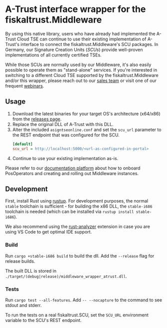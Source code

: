 # A-Trust interface wrapper for the fiskaltrust.Middleware
By using this native library, users who have already had implemented the A-Trust Cloud TSE can continue to use their existing implementation of A-Trust's interface to connect the fiskaltrust.Middleware's SCU packages. In Germany, our Signature Creation Units (_SCUs_) provide well-proven implementations of all currently certified TSEs.

While those SCUs are normally used by our Middleware, it's also easily possible to operate them as "stand-alone" services. If you're interested in switching to a different Cloud TSE supported by the fiskaltrust.Middleware and/or this wrapper, please reach out to our [sales team](mailto:sales@fiskaltrust.de) or visit one of our frequent [webinars](https://fiskaltrust.de/webinare).

## Usage
1. Download the latest binaries for your target OS's architecture (x64/x86) from the [releases page](releases).
2. Replace the original DLL of A-Trust with this DLL.
3. Alter the included `asigntseonline.conf` and set the `scu_url` parameter to the REST endpoint that was configured for the SCU.
    ```ini
    [default]
    scu_url = http://localhost:5000/<url-as-configured-in-portal>
    ```
4. Continue to use your existing implementation as-is.

Please refer to our [documentation platform](https://docs.fiskaltrust.cloud) about how to onboard PosOperators and creating and rolling out Middleware instances.

## Development
First, install Rust using [rustup](https://rustup.rs/). For development purposes, the normal `stable` toolchain is sufficient - for building the x86 DLL, the `stable-i686` toolchain is needed (which can be installed via `rustup install stable-i686`).

We also recommend using the [rust-analyzer](https://marketplace.visualstudio.com/items?itemName=matklad.rust-analyzer) extension in case you are using VS Code to get optimal IDE support.

### Build
Run `cargo +stable-i686 build` to build the dll. Add the `--release` flag for release builds.

The built DLL is stored in `./target/(debug|release)/middleware_wrapper_atrust.dll`.

### Tests
Run `cargo test --all-features`. Add `-- --nocapture` to the command to see stdout and stderr.

To run the tests on a real fiskaltrust.SCU, set the `SCU_URL` environment variable to the SCU's REST endpoint.
